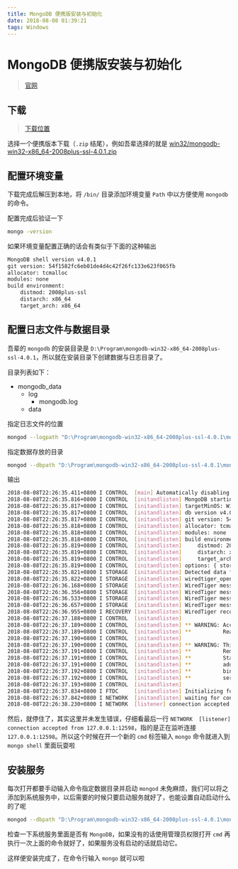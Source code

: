 ```yaml
---
title: MongoDB 便携版安装与初始化
date: 2018-08-08 01:39:21
tags: Windows
---
```

# MongoDB 便携版安装与初始化

> [官网](https://www.mongodb.org/)

## 下载

> [下载位置](https://www.mongodb.org/dl/win32/x86_64-2008plus-ssl)

选择一个便携版本下载（`.zip` 结尾），例如吾辈选择的就是 [win32/mongodb-win32-x86_64-2008plus-ssl-4.0.1.zip](http://downloads.mongodb.org/win32/mongodb-win32-x86_64-2008plus-ssl-4.0.1.zip)

## 配置环境变量

下载完成后解压到本地，将 `/bin/` 目录添加环境变量 `Path` 中以方便使用 `mongodb` 的命令。

配置完成后验证一下

```bash
mongo -version
```

如果环境变量配置正确的话会有类似于下面的这种输出

```txt
MongoDB shell version v4.0.1
git version: 54f1582fc6eb01de4d4c42f26fc133e623f065fb
allocator: tcmalloc
modules: none
build environment:
    distmod: 2008plus-ssl
    distarch: x86_64
    target_arch: x86_64
```

## 配置日志文件与数据目录

吾辈的 `mongodb` 的安装目录是 `D:\Program\mongodb-win32-x86_64-2008plus-ssl-4.0.1`，所以就在安装目录下创建数据与日志目录了。

目录列表如下：

- mongodb_data
  - log
    - mongodb.log
  - data

指定日志文件的位置

```bash
mongod --logpath "D:\Program\mongodb-win32-x86_64-2008plus-ssl-4.0.1\mongodb_data\log\mongodb.log"
```

指定数据存放的目录

```bash
mongod --dbpath "D:\Program\mongodb-win32-x86_64-2008plus-ssl-4.0.1\mongodb_data\data"
```

输出

```bash
2018-08-08T22:26:35.411+0800 I CONTROL  [main] Automatically disabling TLS 1.0, to force-enable TLS 1.0 specify --sslDisabledProtocols 'none'
2018-08-08T22:26:35.816+0800 I CONTROL  [initandlisten] MongoDB starting : pid=9292 port=27017 dbpath=D:\Program\mongodb-win32-x86_64-2008plus-ssl-4.0.1\mongodb_data\data 64-bit host=DESKTOP-PJ0O5TE
2018-08-08T22:26:35.817+0800 I CONTROL  [initandlisten] targetMinOS: Windows 7/Windows Server 2008 R2
2018-08-08T22:26:35.817+0800 I CONTROL  [initandlisten] db version v4.0.1
2018-08-08T22:26:35.817+0800 I CONTROL  [initandlisten] git version: 54f1582fc6eb01de4d4c42f26fc133e623f065fb
2018-08-08T22:26:35.818+0800 I CONTROL  [initandlisten] allocator: tcmalloc
2018-08-08T22:26:35.818+0800 I CONTROL  [initandlisten] modules: none
2018-08-08T22:26:35.818+0800 I CONTROL  [initandlisten] build environment:
2018-08-08T22:26:35.819+0800 I CONTROL  [initandlisten]     distmod: 2008plus-ssl
2018-08-08T22:26:35.819+0800 I CONTROL  [initandlisten]     distarch: x86_64
2018-08-08T22:26:35.819+0800 I CONTROL  [initandlisten]     target_arch: x86_64
2018-08-08T22:26:35.819+0800 I CONTROL  [initandlisten] options: { storage: { dbPath: "D:\Program\mongodb-win32-x86_64-2008plus-ssl-4.0.1\mongodb_data\data" } }
2018-08-08T22:26:35.821+0800 I STORAGE  [initandlisten] Detected data files in D:\Program\mongodb-win32-x86_64-2008plus-ssl-4.0.1\mongodb_data\data created by the 'wiredTiger' storage engine, so setting the active storage engine to 'wiredTiger'.
2018-08-08T22:26:35.822+0800 I STORAGE  [initandlisten] wiredtiger_open config: create,cache_size=3525M,session_max=20000,eviction=(threads_min=4,threads_max=4),config_base=false,statistics=(fast),log=(enabled=true,archive=true,path=journal,compressor=snappy),file_manager=(close_idle_time=100000),statistics_log=(wait=0),verbose=(recovery_progress),
2018-08-08T22:26:36.168+0800 I STORAGE  [initandlisten] WiredTiger message [1533738396:168596][9292:140713667352288], txn-recover: Main recovery loop: starting at 2/14336
2018-08-08T22:26:36.356+0800 I STORAGE  [initandlisten] WiredTiger message [1533738396:356070][9292:140713667352288], txn-recover: Recovering log 2 through 3
2018-08-08T22:26:36.533+0800 I STORAGE  [initandlisten] WiredTiger message [1533738396:533063][9292:140713667352288], txn-recover: Recovering log 3 through 3
2018-08-08T22:26:36.657+0800 I STORAGE  [initandlisten] WiredTiger message [1533738396:656564][9292:140713667352288], txn-recover: Set global recovery timestamp: 0
2018-08-08T22:26:36.955+0800 I RECOVERY [initandlisten] WiredTiger recoveryTimestamp. Ts: Timestamp(0, 0)
2018-08-08T22:26:37.188+0800 I CONTROL  [initandlisten]
2018-08-08T22:26:37.189+0800 I CONTROL  [initandlisten] ** WARNING: Access control is not enabled for the database.
2018-08-08T22:26:37.189+0800 I CONTROL  [initandlisten] **          Read and write access to data and configuration is unrestricted.
2018-08-08T22:26:37.190+0800 I CONTROL  [initandlisten]
2018-08-08T22:26:37.190+0800 I CONTROL  [initandlisten] ** WARNING: This server is bound to localhost.
2018-08-08T22:26:37.191+0800 I CONTROL  [initandlisten] **          Remote systems will be unable to connect to this server.
2018-08-08T22:26:37.191+0800 I CONTROL  [initandlisten] **          Start the server with --bind_ip <address> to specify which IP
2018-08-08T22:26:37.191+0800 I CONTROL  [initandlisten] **          addresses it should serve responses from, or with --bind_ip_all to
2018-08-08T22:26:37.192+0800 I CONTROL  [initandlisten] **          bind to all interfaces. If this behavior is desired, start the
2018-08-08T22:26:37.192+0800 I CONTROL  [initandlisten] **          server with --bind_ip 127.0.0.1 to disable this warning.
2018-08-08T22:26:37.193+0800 I CONTROL  [initandlisten]
2018-08-08T22:26:37.834+0800 I FTDC     [initandlisten] Initializing full-time diagnostic data capture with directory 'D:/Program/mongodb-win32-x86_64-2008plus-ssl-4.0.1/mongodb_data/data/diagnostic.data'
2018-08-08T22:26:37.842+0800 I NETWORK  [initandlisten] waiting for connections on port 27017
2018-08-08T22:26:38.230+0800 I NETWORK  [listener] connection accepted from 127.0.0.1:12598 #1 (1 connection now open)
```

然后，就停住了，其实这里并未发生错误，仔细看最后一行 `NETWORK  [listener] connection accepted from 127.0.0.1:12598`，指的是正在监听连接 `127.0.0.1:12598`。所以这个时候在开一个新的 `cmd` 标签输入 `mongo` 命令就进入到 `mongo shell` 里面玩耍啦

## 安装服务

每次打开都要手动输入命令指定数据目录并启动 `mongod` 未免麻烦，我们可以将之添加到系统服务中，以后需要的时候只要启动服务就好了，也能设置自动启动什么的了呢

```bash
mongod --dbpath "D:\Program\mongodb-win32-x86_64-2008plus-ssl-4.0.1\mongodb_data\data" --logpath "D:\Program\mongodb-win32-x86_64-2008plus-ssl-4.0.1\mongodb_data\log\mongodb.log" --auth --install --serviceName "MongoDB"
```

检查一下系统服务里面是否有 `MongoDB`，如果没有的话使用管理员权限打开 `cmd` 再执行一次上面的命令就好了，如果服务没有启动的话就启动它。

这样便安装完成了，在命令行输入 `mongo` 就可以啦